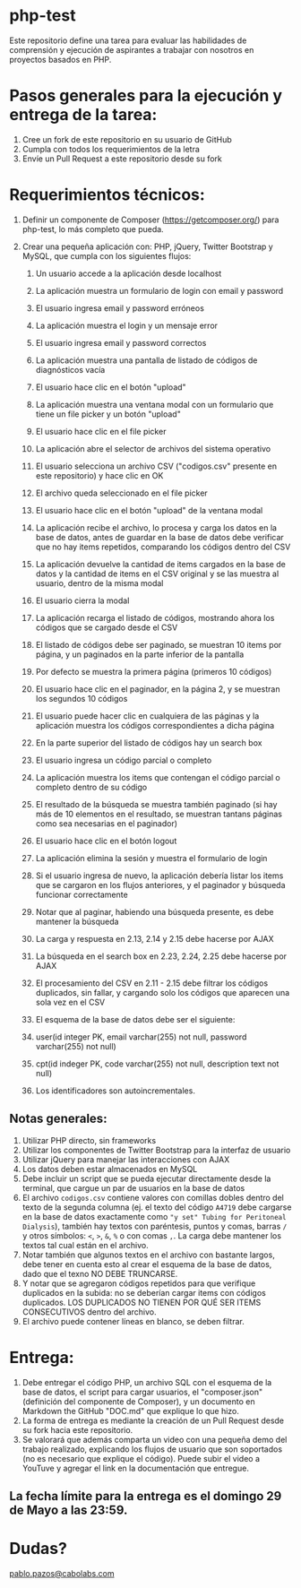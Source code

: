 # php-test

Este repositorio define una tarea para evaluar las habilidades de comprensión y ejecución de aspirantes a trabajar con nosotros en proyectos basados en PHP.

# Pasos generales para la ejecución y entrega de la tarea:

1. Cree un fork de este repositorio en su usuario de GitHub
2. Cumpla con todos los requerimientos de la letra
3. Envíe un Pull Request a este repositorio desde su fork

# Requerimientos técnicos:

1. Definir un componente de Composer (https://getcomposer.org/) para php-test, lo más completo que pueda.
2. Crear una pequeña aplicación con: PHP, jQuery, Twitter Bootstrap y MySQL, que cumpla con los siguientes flujos:
   
   1. Un usuario accede a la aplicación desde localhost
   2. La aplicación muestra un formulario de login con email y password
   3. El usuario ingresa email y password erróneos
   4. La aplicación muestra el login y un mensaje error
   5. El usuario ingresa email y password correctos
   6. La aplicación muestra una pantalla de listado de códigos de diagnósticos vacía

   7. El usuario hace clic en el botón "upload"
   8. La aplicación muestra una ventana modal con un formulario que tiene un file picker y un botón "upload"
   9. El usuario hace clic en el file picker
   10. La aplicación abre el selector de archivos del sistema operativo
   11. El usuario selecciona un archivo CSV ("codigos.csv" presente en este repositorio) y hace clic en OK
   12. El archivo queda seleccionado en el file picker
   13. El usuario hace clic en el botón "upload" de la ventana modal

   14. La aplicación recibe el archivo, lo procesa y carga los datos en la base de datos, antes de guardar en la base de datos debe verificar que no hay items repetidos, comparando los códigos dentro del CSV
   15. La aplicación devuelve la cantidad de items cargados en la base de datos y la cantidad de items en el CSV original y se las muestra al usuario, dentro de la misma modal
   
   16. El usuario cierra la modal
   17. La aplicación recarga el listado de códigos, mostrando ahora los códigos que se cargado desde el CSV

   18. El listado de códigos debe ser paginado, se muestran 10 items por página, y un paginados en la parte inferior de la pantalla
   19. Por defecto se muestra la primera página (primeros 10 códigos)
   20. El usuario hace clic en el paginador, en la página 2, y se muestran los segundos 10 códigos
   21. El usuario puede hacer clic en cualquiera de las páginas y la aplicación muestra los códigos correspondientes a dicha página
   
   22. En la parte superior del listado de códigos hay un search box
   23. El usuario ingresa un código parcial o completo
   24. La aplicación muestra los items que contengan el código parcial o completo dentro de su código
   25. El resultado de la búsqueda se muestra también paginado (si hay más de 10 elementos en el resultado, se muestran tantans páginas como sea necesarias en el paginador)

   26. El usuario hace clic en el botón logout
   27. La aplicación elimina la sesión y muestra el formulario de login

   28. Si el usuario ingresa de nuevo, la aplicación debería listar los items que se cargaron en los flujos anteriores, y el paginador y búsqueda funcionar correctamente
  
   29. Notar que al paginar, habiendo una búsqueda presente, es debe mantener la búsqueda
  
   3. La carga y respuesta en 2.13, 2.14 y 2.15 debe hacerse por AJAX
   4. La búsqueda en el search box en 2.23, 2.24, 2.25 debe hacerse por AJAX
   5. El procesamiento del CSV en 2.11 - 2.15 debe filtrar los códigos duplicados, sin fallar, y cargando solo los códigos que aparecen una sola vez en el CSV
   
   6. El esquema de la base de datos debe ser el siguiente:
  
   1. user(id integer PK, email varchar(255) not null, password varchar(255) not null)
   2. cpt(id indeger PK, code varchar(255) not null, description text not null)
   3. Los identificadores son autoincrementales.

## Notas generales:

1. Utilizar PHP directo, sin frameworks
2. Utilizar los componentes de Twitter Bootstrap para la interfaz de usuario
3. Utilizar jQuery para manejar las interacciones con AJAX
4. Los datos deben estar almacenados en MySQL
5. Debe incluir un script que se pueda ejecutar directamente desde la terminal, que cargue un par de usuarios en la base de datos
6. El archivo `codigos.csv` contiene valores con comillas dobles dentro del texto de la segunda columna (ej. el texto del código `A4719` debe cargarse en la base de datos exactamente como `"y set" Tubing for Peritoneal Dialysis`), también hay textos con paréntesis, puntos y comas, barras `/` y otros símbolos: `<`, `>`, `&`, `%` o con comas `,`. La carga debe mantener los textos tal cual están en el archivo.
7. Notar también que algunos textos en el archivo con bastante largos, debe tener en cuenta esto al crear el esquema de la base de datos, dado que el texno NO DEBE TRUNCARSE.
8. Y notar que se agregaron códigos repetidos para que verifique duplicados en la subida: no se deberían cargar items con códigos duplicados. LOS DUPLICADOS NO TIENEN POR QUÉ SER ITEMS CONSECUTIVOS dentro del archivo.
9. El archivo puede contener líneas en blanco, se deben filtrar.

# Entrega:

1. Debe entregar el código PHP, un archivo SQL con el esquema de la base de datos, el script para cargar usuarios, el "composer.json" (definición del componente de Composer), y un documento en Markdown the GitHub "DOC.md" que explique lo que hizo.
2. La forma de entrega es mediante la creación de un Pull Request desde su fork hacia este repositorio.
3. Se valorará que además comparta un video con una pequeña demo del trabajo realizado, explicando los flujos de usuario que son soportados (no es necesario que explique el código). Puede subir el video a YouTuve y agregar el link en la documentación que entregue.

## La fecha límite para la entrega es el domingo 29 de Mayo a las 23:59.

# Dudas?

pablo.pazos@cabolabs.com
